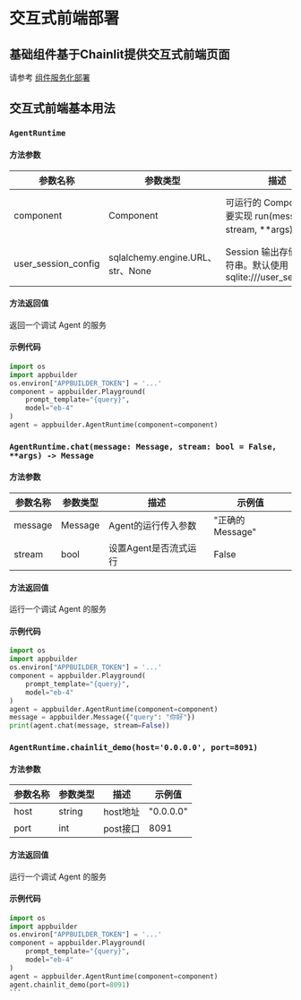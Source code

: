 # 交互式前端部署

## 基础组件基于Chainlit提供交互式前端页面

请参考 [组件服务化部署](https://github.com/baidubce/app-builder/blob/master/cookbooks/components/agent_runtime.ipynb)

## 交互式前端基本用法


### `AgentRuntime`


#### 方法参数

| 参数名称   | 参数类型   | 描述         | 示例值       |
|--------|--------|------------|-----------|
| component | Component | 可运行的 Component,需要实现 run(message, stream, **args) 方法  | "正确的component组件或client" |
| user_session_config | sqlalchemy.engine.URL、str、None | Session 输出存储配置字符串。默认使用 sqlite:///user_session.db | "正确的存储配置字符串" |

#### 方法返回值

返回一个调试 Agent 的服务

#### 示例代码

```python
import os
import appbuilder
os.environ["APPBUILDER_TOKEN"] = '...'
component = appbuilder.Playground(
    prompt_template="{query}",
    model="eb-4"
)
agent = appbuilder.AgentRuntime(component=component)
```


### `AgentRuntime.chat(message: Message, stream: bool = False, **args) -> Message`


#### 方法参数

| 参数名称   | 参数类型   | 描述         | 示例值       |
|--------|--------|------------|-----------|
| message | Message | Agent的运行传入参数 | "正确的Message" |
| stream | bool | 设置Agent是否流式运行 | False |

#### 方法返回值

运行一个调试 Agent 的服务

#### 示例代码

```python
import os
import appbuilder
os.environ["APPBUILDER_TOKEN"] = '...'
component = appbuilder.Playground(
    prompt_template="{query}",
    model="eb-4"
)
agent = appbuilder.AgentRuntime(component=component)
message = appbuilder.Message({"query": "你好"})
print(agent.chat(message, stream=False))
```


### `AgentRuntime.chainlit_demo(host='0.0.0.0', port=8091)`


#### 方法参数

| 参数名称   | 参数类型   | 描述         | 示例值       |
|--------|--------|------------|-----------|
| host | string | host地址 | "0.0.0.0" |
| port | int | post接口 | 8091 |

#### 方法返回值

运行一个调试 Agent 的服务

#### 示例代码

````python
import os
import appbuilder
os.environ["APPBUILDER_TOKEN"] = '...'
component = appbuilder.Playground(
    prompt_template="{query}",
    model="eb-4"
)
agent = appbuilder.AgentRuntime(component=component)
agent.chainlit_demo(port=8091)
```